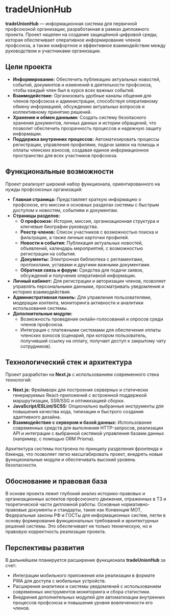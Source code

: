 # tradeUnionHub

**tradeUnionHub** — информационная система для первичной профсоюзной организации, разработанная в рамках дипломного проекта. Проект нацелен на создание защищённой цифровой среды, которая обеспечивает оперативное информирование членов профсоюза, а также комфортное и эффективное взаимодействие между руководством и участниками организации.

## Цели проекта

- **Информирование:** Обеспечить публикацию актуальных новостей, событий, документов и изменений в деятельности профсоюза, чтобы каждый член был в курсе всех важных событий.
- **Взаимодействие:** Организовать удобные каналы общения для членов профсоюза и администрации, способствуя оперативному обмену информацией, обсуждению актуальных вопросов и коллективному принятию решений.
- **Хранение и обмен данными:** Создать систему безопасного хранения документов, личных данных и истории обращений, что позволит обеспечить прозрачность процессов и надежную защиту информации.
- **Поддержка внутренних процессов:** Автоматизировать процессы регистрации, управления профилями, подачи заявок на помощь и оплаты членских взносов, создавая единое информационное пространство для всех участников профсоюза.

## Функциональные возможности

Проект реализует широкий набор функционала, ориентированного на нужды профсоюзных организаций:

- **Главная страница:** Представляет краткую информацию о профсоюзе, его миссии и основных разделах системы с быстрым доступом к новостям, событиям и документам.
- **Страницы разделов:**
  - **О профсоюзе:** История, миссия, организационная структура и ключевые биографии руководства.
  - **Реестр членов:** Список участников с возможностью поиска и фильтрации, а также личные карточки профилей.
  - **Новости и события:** Публикация актуальных новостей, объявлений, календарь мероприятий, с возможностью регистрации на события.
  - **Документы:** Электронная библиотека с регламентами, протоколами, уставами и другими важными документами.
  - **Обратная связь и форум:** Средства для подачи заявок, обсуждений и получения оперативной информации.
- **Личный кабинет:** Для регистрации и авторизации членов, позволяет управлять персональными данными, просматривать уведомления и историю взаимодействия.
- **Административная панель:** Для управления пользователями, модерации контента, мониторинга активности и аналитики использования системы.
- **Дополнительные модули:**
  - Возможность проведения онлайн-голосований и опросов среди членов профсоюза.
  - Интеграция с платежными системами для обеспечения оплаты членских взносов (сценарий, при котором пользователь, получивший ссылку на оплату, получает доступ к закрытому чату сотрудников).

## Технологический стек и архитектура

Проект разработан на **Next.js** с использованием современного стека технологий:

- **Next.js:** Фреймворк для построения серверных и статически генерируемых React-приложений с встроенной поддержкой маршрутизации, SSR/SSG и оптимизацией сборки.
- **JavaScript/ESLint/SCSS:** Опционально выбранные инструменты для повышения качества кода, типизации и быстрого создания адаптивного дизайна.
- **Взаимодействие с сервером и базой данных:** Использование современных средств для выполнения HTTP-запросов, реализации API и интеграции с выбранной системой управления базами данных (например, с помощью ORM Prisma).

Архитектура системы построена по принципу разделения фронтенда и бэкенда, что позволяет легко масштабировать проект, внедрять новые функциональные модули и обеспечивать высокий уровень безопасности.

## Обоснование и правовая база

В основе проекта лежит глубокий анализ историко-правовых и организационных аспектов профсоюзного движения, отраженных в ТЗ и теоретической части дипломной работы. Основные нормативно-правовые документы и стандарты, такие как Конвенция МОТ, Федеральные законы РФ и ГОСТы для информационных систем, легли в основу формирования функциональных требований и архитектурных решений системы. Это обеспечивает не только техническую, но и правовую корректность реализации проекта.

## Перспективы развития

В дальнейшем планируется расширение функционала **tradeUnionHub** за счет:
- Интеграции мобильного приложения или реализации в формате PWA для доступа с мобильных устройств.
- Расширения аналитики и системы уведомлений с использованием современных инструментов мониторинга и сбора статистики.
- Внедрения дополнительных модулей для автоматизации внутренних процессов профсоюза и повышения уровня вовлеченности его членов.
